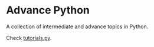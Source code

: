 # Advance Python
A collection of intermediate and advance topics in Python.

Check [tutorials.py](https://github.com/akashadhikari/advance-python/blob/master/tutorial.ipynb).
